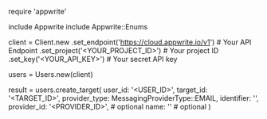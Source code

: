 require 'appwrite'

include Appwrite
include Appwrite::Enums

client = Client.new
    .set_endpoint('https://cloud.appwrite.io/v1') # Your API Endpoint
    .set_project('<YOUR_PROJECT_ID>') # Your project ID
    .set_key('<YOUR_API_KEY>') # Your secret API key

users = Users.new(client)

result = users.create_target(
    user_id: '<USER_ID>',
    target_id: '<TARGET_ID>',
    provider_type: MessagingProviderType::EMAIL,
    identifier: '<IDENTIFIER>',
    provider_id: '<PROVIDER_ID>', # optional
    name: '<NAME>' # optional
)
